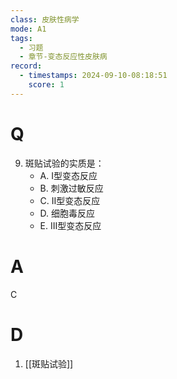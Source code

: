 ```yaml
---
class: 皮肤性病学
mode: A1
tags:
  - 习题
  - 章节-变态反应性皮肤病
record:
  - timestamps: 2024-09-10-08:18:51
    score: 1
---
```


# Q
9. 斑贴试验的实质是：
   - A. I型变态反应
   - B. 刺激过敏反应
   - C. II型变态反应
   - D. 细胞毒反应
   - E. III型变态反应
# A
C
# D
1. [[斑贴试验]]